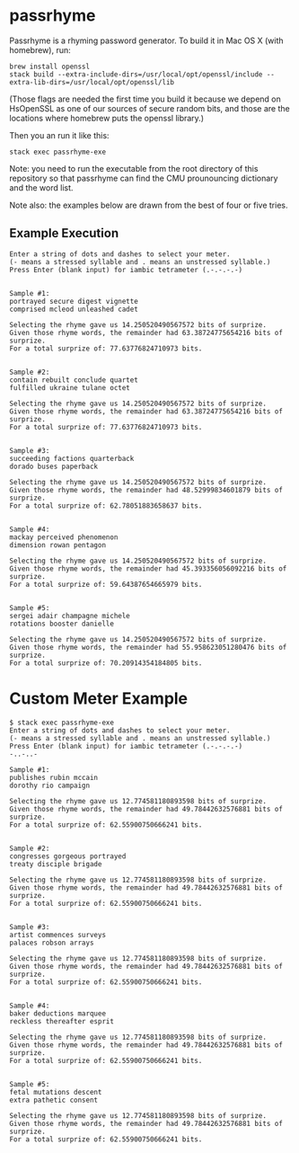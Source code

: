 # passrhyme

Passrhyme is a rhyming password generator.  To build it in Mac OS X (with homebrew), run:
```
brew install openssl
stack build --extra-include-dirs=/usr/local/opt/openssl/include --extra-lib-dirs=/usr/local/opt/openssl/lib
```
(Those flags are needed the first time you build it because we depend on HsOpenSSL as one of our sources of secure random bits, and those are the locations where homebrew puts the openssl library.)

Then you an run it like this:

```
stack exec passrhyme-exe
```


Note: you need to run the executable from the root directory of this repository so that passrhyme can find the CMU prounouncing
dictionary and the word list.

Note also: the examples below are drawn from the best of four or five tries.

## Example Execution
```
Enter a string of dots and dashes to select your meter.
(- means a stressed syllable and . means an unstressed syllable.)
Press Enter (blank input) for iambic tetrameter (.-.-.-.-)


Sample #1:
portrayed secure digest vignette
comprised mcleod unleashed cadet

Selecting the rhyme gave us 14.250520490567572 bits of surprize.
Given those rhyme words, the remainder had 63.38724775654216 bits of surprize.
For a total surprize of: 77.63776824710973 bits.


Sample #2:
contain rebuilt conclude quartet
fulfilled ukraine tulane octet

Selecting the rhyme gave us 14.250520490567572 bits of surprize.
Given those rhyme words, the remainder had 63.38724775654216 bits of surprize.
For a total surprize of: 77.63776824710973 bits.


Sample #3:
succeeding factions quarterback
dorado buses paperback

Selecting the rhyme gave us 14.250520490567572 bits of surprize.
Given those rhyme words, the remainder had 48.52999834601879 bits of surprize.
For a total surprize of: 62.78051883658637 bits.


Sample #4:
mackay perceived phenomenon
dimension rowan pentagon

Selecting the rhyme gave us 14.250520490567572 bits of surprize.
Given those rhyme words, the remainder had 45.393356056092216 bits of surprize.
For a total surprize of: 59.64387654665979 bits.


Sample #5:
sergei adair champagne michele
rotations booster danielle

Selecting the rhyme gave us 14.250520490567572 bits of surprize.
Given those rhyme words, the remainder had 55.958623051280476 bits of surprize.
For a total surprize of: 70.20914354184805 bits.
```

# Custom Meter Example
```
$ stack exec passrhyme-exe
Enter a string of dots and dashes to select your meter.
(- means a stressed syllable and . means an unstressed syllable.)
Press Enter (blank input) for iambic tetrameter (.-.-.-.-)
-..-..-

Sample #1:
publishes rubin mccain
dorothy rio campaign

Selecting the rhyme gave us 12.774581180893598 bits of surprize.
Given those rhyme words, the remainder had 49.78442632576881 bits of surprize.
For a total surprize of: 62.55900750666241 bits.


Sample #2:
congresses gorgeous portrayed
treaty disciple brigade

Selecting the rhyme gave us 12.774581180893598 bits of surprize.
Given those rhyme words, the remainder had 49.78442632576881 bits of surprize.
For a total surprize of: 62.55900750666241 bits.


Sample #3:
artist commences surveys
palaces robson arrays

Selecting the rhyme gave us 12.774581180893598 bits of surprize.
Given those rhyme words, the remainder had 49.78442632576881 bits of surprize.
For a total surprize of: 62.55900750666241 bits.


Sample #4:
baker deductions marquee
reckless thereafter esprit

Selecting the rhyme gave us 12.774581180893598 bits of surprize.
Given those rhyme words, the remainder had 49.78442632576881 bits of surprize.
For a total surprize of: 62.55900750666241 bits.


Sample #5:
fetal mutations descent
extra pathetic consent

Selecting the rhyme gave us 12.774581180893598 bits of surprize.
Given those rhyme words, the remainder had 49.78442632576881 bits of surprize.
For a total surprize of: 62.55900750666241 bits.
```
